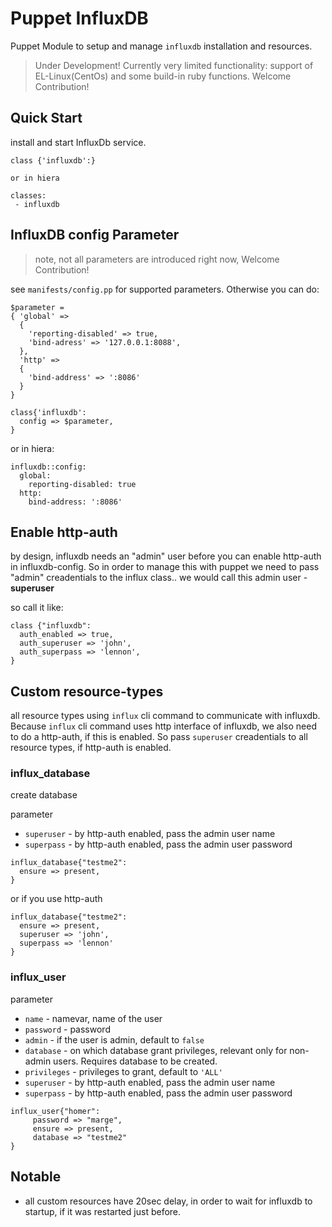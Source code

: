# Puppet InfluxDB

Puppet Module to setup and manage `influxdb` installation and resources.

> Under Development! Currently very limited functionality: support of EL-Linux(CentOs) and some build-in ruby functions. Welcome Contribution!

## Quick Start

install and start InfluxDb service.

```
class {'influxdb':}

or in hiera

classes:
 - influxdb
```

## InfluxDB config Parameter

> note, not all parameters are introduced right now,  Welcome Contribution!

see `manifests/config.pp` for supported parameters. Otherwise you can do:

```puppet
$parameter =
{ 'global' =>
  {
    'reporting-disabled' => true,
    'bind-adress' => '127.0.0.1:8088',
  },
  'http' =>
  {
    'bind-address' => ':8086'
  }
}

class{'influxdb':
  config => $parameter,
}
```

or in hiera:

```
influxdb::config:
  global:
    reporting-disabled: true
  http:
    bind-address: ':8086'
```

## Enable http-auth

by design, influxdb needs an "admin" user before you can enable http-auth in influxdb-config. So in order to manage this with puppet we need to pass "admin" creadentials to the influx class.. we would call this admin user - __superuser__

so call it like:

```
class {"influxdb":
  auth_enabled => true,
  auth_superuser => 'john',
  auth_superpass => 'lennon',
}
```

## Custom resource-types

all resource types using `influx` cli command to communicate with influxdb. Because `influx` cli command uses http interface of influxdb, we also need to do a http-auth, if this is enabled. So pass `superuser` creadentials to all resource types, if http-auth is enabled.

### influx_database

create database

parameter

* `superuser` - by http-auth enabled, pass the admin user name
* `superpass` - by http-auth enabled, pass the admin user password

```puppet
influx_database{"testme2":
  ensure => present,
}
```

or if you use http-auth

```puppet
influx_database{"testme2":
  ensure => present,
  superuser => 'john',
  superpass => 'lennon'
}
```

### influx_user

parameter

* `name` - namevar, name of the user
* `password` - password
* `admin` - if the user is admin, default to `false`
* `database` - on which database grant privileges, relevant only for non-admin users. Requires database to be created.
* `privileges` - privileges to grant, default to `'ALL'`
* `superuser` - by http-auth enabled, pass the admin user name
* `superpass` - by http-auth enabled, pass the admin user password

```puppet
influx_user{"homer":
     password => "marge",
     ensure => present,
     database => "testme2"
}
```

## Notable

* all custom resources have 20sec delay, in order to wait for influxdb to startup, if it was restarted just before.
